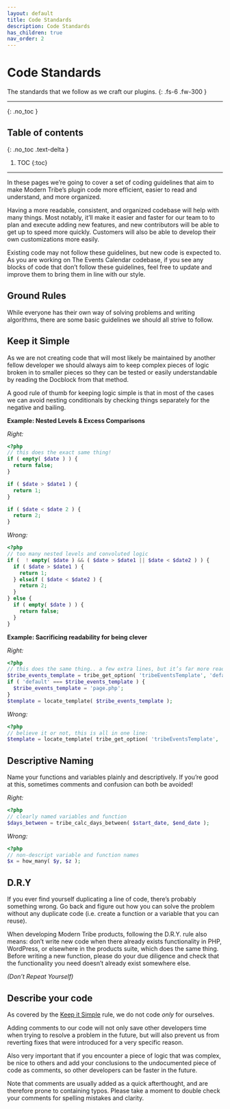 ```yaml
---
layout: default
title: Code Standards
description: Code Standards
has_children: true
nav_order: 2
---
```


# Code Standards

The standards that we follow as we craft our plugins.
{: .fs-6 .fw-300 }

---

{: .no_toc }

## Table of contents
{: .no_toc .text-delta }

1. TOC
{:toc}

---

In these pages we’re going to cover a set of coding guidelines that aim to make Modern Tribe’s plugin
code more efficient, easier to read and understand, and more organized.

Having a more readable, consistent, and organized codebase will help with many things. Most notably,
it’ll make it easier and faster for our team to to plan and execute adding new features, and new
contributors will be able to get up to speed more quickly. Customers will also be able to develop
their own customizations more easily.

Existing code may not follow these guidelines, but new code is expected to. As you are working on
The Events Calendar codebase, if you see any blocks of code that don’t follow these guidelines, feel
free to update and improve them to bring them in line with our style.


## Ground Rules

While everyone has their own way of solving problems and writing algorithms, there are some basic
guidelines we should all strive to follow.

## Keep it Simple

As we are not creating code that will most likely be maintained by another fellow developer we should
always aim to keep complex pieces of logic broken in to smaller pieces so they can be tested or easily
understandable by reading the Docblock from that method.

A good rule of thumb for keeping logic simple is that in most of the cases we can avoid nesting conditionals
by checking things separately for the negative and bailing.

**Example: Nested Levels & Excess Comparisons**

_Right:_

```php
<?php
// this does the exact same thing!
if ( empty( $date ) ) {
  return false;
}

if ( $date > $date1 ) {
  return 1;
}

if ( $date < $date 2 ) {
  return 2;
}
```

_Wrong:_

```php
<?php
// too many nested levels and convoluted logic
if (  ! empty( $date ) && ( $date > $date1 || $date < $date2 ) ) {
  if ( $date > $date1 ) {
    return 1;
  } elseif ( $date < $date2 ) {
    return 2;
  }
} else {
  if ( empty( $date ) ) {
    return false;
  }
}
```

**Example: Sacrificing readability for being clever**

_Right:_
```php
<?php
// this does the same thing.. a few extra lines, but it’s far more readable:
$tribe_events_template = tribe_get_option( 'tribeEventsTemplate', 'default' );
if ( 'default' === $tribe_events_template ) {
  $tribe_events_template = 'page.php';
}
$template = locate_template( $tribe_events_template );
```

_Wrong:_
```php
<?php
// believe it or not, this is all in one line:
$template = locate_template( tribe_get_option( 'tribeEventsTemplate', 'default' ) == 'default' ? 'page.php' : tribe_get_option( 'tribeEventsTemplate', 'default' ) );
```


## Descriptive Naming

Name your functions and variables plainly and descriptively. If you’re good at this, sometimes comments
and confusion can both be avoided!

_Right:_
```php
<?php
// clearly named variables and function
$days_between = tribe_calc_days_between( $start_date, $end_date );
```

_Wrong:_
```php
<?php
// non-descript variable and function names
$x = how_many( $y, $z );
```

## D.R.Y

If you ever find yourself duplicating a line of code, there’s probably something wrong. Go back and
figure out how you can solve the problem without any duplicate code (i.e. create a function or a
variable that you can reuse).

When developing Modern Tribe products, following the D.R.Y. rule also means: don’t write new code
when there already exists functionality in PHP, WordPress, or elsewhere in the products suite, which
does the same thing. Before writing a new function, please do your due diligence and check that the
functionality you need doesn’t already exist somewhere else.

_(Don’t Repeat Yourself)_

## Describe your code

As covered by the [Keep it Simple](#keep-it-simple) rule, we do not code _only_ for ourselves.

Adding comments to our code will not only save other developers time when trying to resolve a problem
in the future, but will also prevent us from reverting fixes that were introduced for a very specific
reason.

Also very important that if you encounter a piece of logic that was complex, be nice to others and add
your conclusions to the undocumented piece of code as comments, so other developers can be faster in
the future.


Note that comments are usually added as a quick afterthought, and are therefore prone to containing
typos. Please take a moment to double check your comments for spelling mistakes and clarity.
